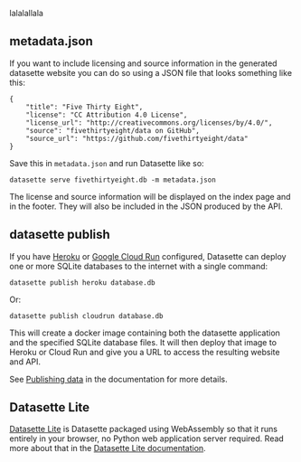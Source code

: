 lalalallala

## metadata.json

If you want to include licensing and source information in the generated datasette website you can do so using a JSON file that looks something like this:

    {
        "title": "Five Thirty Eight",
        "license": "CC Attribution 4.0 License",
        "license_url": "http://creativecommons.org/licenses/by/4.0/",
        "source": "fivethirtyeight/data on GitHub",
        "source_url": "https://github.com/fivethirtyeight/data"
    }

Save this in `metadata.json` and run Datasette like so:

    datasette serve fivethirtyeight.db -m metadata.json

The license and source information will be displayed on the index page and in the footer. They will also be included in the JSON produced by the API.

## datasette publish

If you have [Heroku](https://heroku.com/) or [Google Cloud Run](https://cloud.google.com/run/) configured, Datasette can deploy one or more SQLite databases to the internet with a single command:

    datasette publish heroku database.db

Or:

    datasette publish cloudrun database.db

This will create a docker image containing both the datasette application and the specified SQLite database files. It will then deploy that image to Heroku or Cloud Run and give you a URL to access the resulting website and API.

See [Publishing data](https://docs.datasette.io/en/stable/publish.html) in the documentation for more details.

## Datasette Lite

[Datasette Lite](https://lite.datasette.io/) is Datasette packaged using WebAssembly so that it runs entirely in your browser, no Python web application server required. Read more about that in the [Datasette Lite documentation](https://github.com/simonw/datasette-lite/blob/main/README.md).
